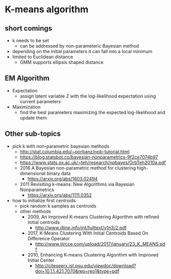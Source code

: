 # K-means algorithm

## short comings

- k needs to be set
  - can be addressed by non-parameteric Bayesian method
- depending on the initial parameters it can fall into a local minimum
- limited to Euclidean distance
  - GMM supports ellipsis shaped distance

## EM Algorithm

- Expectation
  - assign latent variable Z with the log-likelihood expectation using current parameters
- Maximization
  - find the best parameters maximizing the expected log-likelihood and update them

## Other sub-topics

- pick k with non-parametric bayesian methods
  - http://stat.columbia.edu/~porbanz/npb-tutorial.html
  - https://blog.statsbot.co/bayesian-nonparametrics-9f2ce7074b97
  - https://www.stats.ox.ac.uk/~teh/research/npbayes/OrbTeh2010a.pdf
  - 2016 A Bayesian non-parametric method for clustering high-dimensional binary data
    - https://arxiv.org/abs/1603.02494
  - 2011 Revisiting k-means: New Algorithms via Bayesian Nonparametrics
    - https://arxiv.org/abs/1111.0352
- how to initialize first centroids
  - pick random k samples as centroids
  - other methods
    - 2009, An Improved K-means Clustering Algorithm with refined initial centroids
      - http://www.dline.info/jnt/fulltext/v1n3/2.pdf
    - 2017, K-Means Clustering With Initial Centroids Based On Difference Operator
      - http://www.ijircce.com/upload/2017/january/23_K_MEANS.pdf
    - 2010, Enhancing K-means Clustering Algorithm with Improved Initial Center
      - http://citeseerx.ist.psu.edu/viewdoc/download?doi=10.1.1.421.7070&rep=rep1&type=pdf
